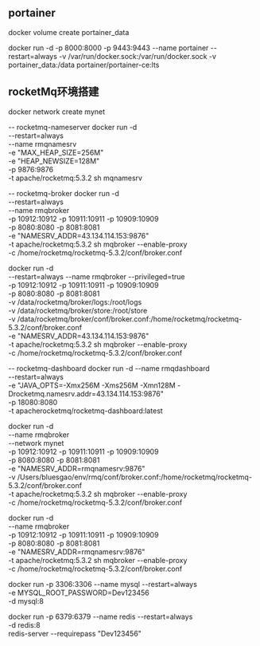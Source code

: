 ## portainer

docker volume create portainer_data

docker run -d -p 8000:8000 -p 9443:9443 --name portainer --restart=always -v /var/run/docker.sock:/var/run/docker.sock -v portainer_data:/data portainer/portainer-ce:lts

## **rocketMq环境搭建**


docker network create mynet

-- rocketmq-nameserver
docker run -d \
--restart=always \
--name rmqnamesrv \
-e "MAX_HEAP_SIZE=256M" \
-e "HEAP_NEWSIZE=128M" \
-p 9876:9876 \
-t apache/rocketmq:5.3.2 sh mqnamesrv

-- rocketmq-broker
docker run -d \
--restart=always \
--name rmqbroker \
-p 10912:10912 -p 10911:10911 -p 10909:10909 \
-p 8080:8080 -p 8081:8081 \
-e "NAMESRV_ADDR=43.134.114.153:9876" \
-t apache/rocketmq:5.3.2 sh mqbroker --enable-proxy \
-c /home/rocketmq/rocketmq-5.3.2/conf/broker.conf


docker run -d \
--restart=always --name rmqbroker --privileged=true \
-p 10912:10912 -p 10911:10911 -p 10909:10909 \
-p 8080:8080 -p 8081:8081 \
-v /data/rocketmq/broker/logs:/root/logs \
-v /data/rocketmq/broker/store:/root/store \
-v /data/rocketmq/broker/conf/broker.conf:/home/rocketmq/rocketmq-5.3.2/conf/broker.conf \
-e "NAMESRV_ADDR=43.134.114.153:9876" \
-t apache/rocketmq:5.3.2 sh mqbroker --enable-proxy \
-c /home/rocketmq/rocketmq-5.3.2/conf/broker.conf




-- rocketmq-dashboard
docker run -d --name rmqdashboard \
--restart=always \
-e "JAVA_OPTS=-Xmx256M -Xms256M -Xmn128M -Drocketmq.namesrv.addr=43.134.114.153:9876" \
-p 18080:8080 \
-t apacherocketmq/rocketmq-dashboard:latest

docker run -d \
--name rmqbroker \
--network mynet \
-p 10912:10912 -p 10911:10911 -p 10909:10909 \
-p 8080:8080 -p 8081:8081 \
-e "NAMESRV_ADDR=rmqnamesrv:9876" \
-v /Users/bluesgao/env/rmq/conf/broker.conf:/home/rocketmq/rocketmq-5.3.2/conf/broker.conf \
-t apache/rocketmq:5.3.2 sh mqbroker --enable-proxy \
-c /home/rocketmq/rocketmq-5.3.2/conf/broker.conf


docker run -d \
--name rmqbroker \
-p 10912:10912 -p 10911:10911 -p 10909:10909 \
-p 8080:8080 -p 8081:8081 \
-e "NAMESRV_ADDR=rmqnamesrv:9876" \
-t apache/rocketmq:5.3.2 sh mqbroker --enable-proxy \
-c /home/rocketmq/rocketmq-5.3.2/conf/broker.conf


docker run -p 3306:3306 --name mysql --restart=always \
 -e MYSQL_ROOT_PASSWORD=Dev123456\
 -d mysql:8

docker run -p 6379:6379 --name redis --restart=always \
-d redis:8 \
redis-server --requirepass "Dev123456"
